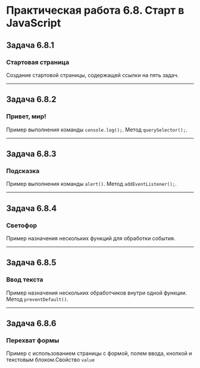 # Практическая работа 6.8. Старт в JavaScript

## Задача 6.8.1
### Стартовая страница
Создание стартовой страницы, содержащей ссылки на пять задач.
<hr>

## Задача 6.8.2
### Привет, мир!
Пример выполнения команды `console.log();`. Метод `querySelector();`.
<hr>

## Задача 6.8.3
### Подсказка
Пример выполнения команды `alert()`. Метод `addEventListener();`. 
<hr>

## Задача 6.8.4
### Светофор
Пример назначения нескольких функций для обработки события.
<hr>

## Задача 6.8.5
### Ввод текста
Пример назначения нескольких обработчиков внутри одной функции. Метод `preventDefault()`.
<hr>

## Задача 6.8.6
### Перехват формы
Пример с использованием страницы с формой, полем ввода, кнопкой и текстовым блоком.Свойство `value`